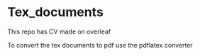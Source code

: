 # Tex_documents
This repo has CV made on overleaf

To convert the tex documents to pdf use the pdflatex converter 
